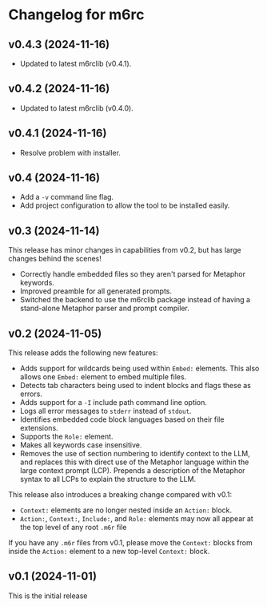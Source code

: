 # Changelog for m6rc

## v0.4.3 (2024-11-16)

- Updated to latest m6rclib (v0.4.1).

## v0.4.2 (2024-11-16)

- Updated to latest m6rclib (v0.4.0).

## v0.4.1 (2024-11-16)

- Resolve problem with installer.

## v0.4 (2024-11-16)

- Add a `-v` command line flag.
- Add project configuration to allow the tool to be installed easily.

## v0.3 (2024-11-14)

This release has minor changes in capabilities from v0.2, but has large changes behind the scenes!

- Correctly handle embedded files so they aren't parsed for Metaphor keywords.
- Improved preamble for all generated prompts.
- Switched the backend to use the m6rclib package instead of having a stand-alone Metaphor parser
  and prompt compiler.

## v0.2 (2024-11-05)

This release adds the following new features:

- Adds support for wildcards being used within `Embed:` elements.  This also allows one `Embed:`
  element to embed multiple files.
- Detects tab characters being used to indent blocks and flags these as errors.
- Adds support for a `-I` include path command line option.
- Logs all error messages to `stderr` instead of `stdout`.
- Identifies embedded code block languages based on their file extensions.
- Supports the `Role:` element.
- Makes all keywords case insensitive.
- Removes the use of section numbering to identify context to the LLM, and replaces this with
  direct use of the Metaphor language within the large context prompt (LCP).  Prepends a
  description of the Metaphor syntax to all LCPs to explain the structure to the LLM.

This release also introduces a breaking change compared with v0.1:

- `Context:` elements are no longer nested inside an `Action:` block.
- `Action:`, `Context:`, `Include:`, and `Role:` elements may now all appear at the top level
  of any root `.m6r` file

If you have any `.m6r` files from v0.1, please move the `Context:` blocks from
inside the `Action:` element to a new top-level `Context:` block.

## v0.1 (2024-11-01)

This is the initial release
